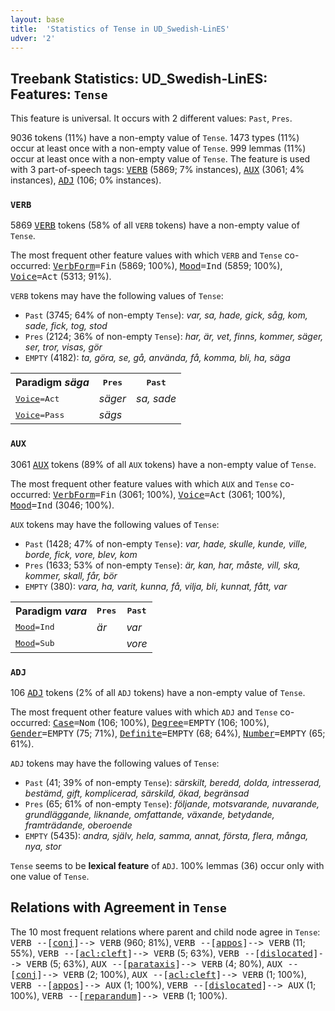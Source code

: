 ```yaml
---
layout: base
title:  'Statistics of Tense in UD_Swedish-LinES'
udver: '2'
---
```


## Treebank Statistics: UD_Swedish-LinES: Features: `Tense`

This feature is universal.
It occurs with 2 different values: `Past`, `Pres`.

9036 tokens (11%) have a non-empty value of `Tense`.
1473 types (11%) occur at least once with a non-empty value of `Tense`.
999 lemmas (11%) occur at least once with a non-empty value of `Tense`.
The feature is used with 3 part-of-speech tags: <tt><a href="sv_lines-pos-VERB.html">VERB</a></tt> (5869; 7% instances), <tt><a href="sv_lines-pos-AUX.html">AUX</a></tt> (3061; 4% instances), <tt><a href="sv_lines-pos-ADJ.html">ADJ</a></tt> (106; 0% instances).

### `VERB`

5869 <tt><a href="sv_lines-pos-VERB.html">VERB</a></tt> tokens (58% of all `VERB` tokens) have a non-empty value of `Tense`.

The most frequent other feature values with which `VERB` and `Tense` co-occurred: <tt><a href="sv_lines-feat-VerbForm.html">VerbForm</a></tt><tt>=Fin</tt> (5869; 100%), <tt><a href="sv_lines-feat-Mood.html">Mood</a></tt><tt>=Ind</tt> (5859; 100%), <tt><a href="sv_lines-feat-Voice.html">Voice</a></tt><tt>=Act</tt> (5313; 91%).

`VERB` tokens may have the following values of `Tense`:

* `Past` (3745; 64% of non-empty `Tense`): <em>var, sa, hade, gick, såg, kom, sade, fick, tog, stod</em>
* `Pres` (2124; 36% of non-empty `Tense`): <em>har, är, vet, finns, kommer, säger, ser, tror, visas, gör</em>
* `EMPTY` (4182): <em>ta, göra, se, gå, använda, få, komma, bli, ha, säga</em>

<table>
  <tr><th>Paradigm <i>säga</i></th><th><tt>Pres</tt></th><th><tt>Past</tt></th></tr>
  <tr><td><tt><tt><a href="sv_lines-feat-Voice.html">Voice</a></tt><tt>=Act</tt></tt></td><td><em>säger</em></td><td><em>sa, sade</em></td></tr>
  <tr><td><tt><tt><a href="sv_lines-feat-Voice.html">Voice</a></tt><tt>=Pass</tt></tt></td><td><em>sägs</em></td><td></td></tr>
</table>

### `AUX`

3061 <tt><a href="sv_lines-pos-AUX.html">AUX</a></tt> tokens (89% of all `AUX` tokens) have a non-empty value of `Tense`.

The most frequent other feature values with which `AUX` and `Tense` co-occurred: <tt><a href="sv_lines-feat-VerbForm.html">VerbForm</a></tt><tt>=Fin</tt> (3061; 100%), <tt><a href="sv_lines-feat-Voice.html">Voice</a></tt><tt>=Act</tt> (3061; 100%), <tt><a href="sv_lines-feat-Mood.html">Mood</a></tt><tt>=Ind</tt> (3046; 100%).

`AUX` tokens may have the following values of `Tense`:

* `Past` (1428; 47% of non-empty `Tense`): <em>var, hade, skulle, kunde, ville, borde, fick, vore, blev, kom</em>
* `Pres` (1633; 53% of non-empty `Tense`): <em>är, kan, har, måste, vill, ska, kommer, skall, får, bör</em>
* `EMPTY` (380): <em>vara, ha, varit, kunna, få, vilja, bli, kunnat, fått, var</em>

<table>
  <tr><th>Paradigm <i>vara</i></th><th><tt>Pres</tt></th><th><tt>Past</tt></th></tr>
  <tr><td><tt><tt><a href="sv_lines-feat-Mood.html">Mood</a></tt><tt>=Ind</tt></tt></td><td><em>är</em></td><td><em>var</em></td></tr>
  <tr><td><tt><tt><a href="sv_lines-feat-Mood.html">Mood</a></tt><tt>=Sub</tt></tt></td><td></td><td><em>vore</em></td></tr>
</table>

### `ADJ`

106 <tt><a href="sv_lines-pos-ADJ.html">ADJ</a></tt> tokens (2% of all `ADJ` tokens) have a non-empty value of `Tense`.

The most frequent other feature values with which `ADJ` and `Tense` co-occurred: <tt><a href="sv_lines-feat-Case.html">Case</a></tt><tt>=Nom</tt> (106; 100%), <tt><a href="sv_lines-feat-Degree.html">Degree</a></tt><tt>=EMPTY</tt> (106; 100%), <tt><a href="sv_lines-feat-Gender.html">Gender</a></tt><tt>=EMPTY</tt> (75; 71%), <tt><a href="sv_lines-feat-Definite.html">Definite</a></tt><tt>=EMPTY</tt> (68; 64%), <tt><a href="sv_lines-feat-Number.html">Number</a></tt><tt>=EMPTY</tt> (65; 61%).

`ADJ` tokens may have the following values of `Tense`:

* `Past` (41; 39% of non-empty `Tense`): <em>särskilt, beredd, dolda, intresserad, bestämd, gift, komplicerad, särskild, ökad, begränsad</em>
* `Pres` (65; 61% of non-empty `Tense`): <em>följande, motsvarande, nuvarande, grundläggande, liknande, omfattande, växande, betydande, framträdande, oberoende</em>
* `EMPTY` (5435): <em>andra, själv, hela, samma, annat, första, flera, många, nya, stor</em>

`Tense` seems to be **lexical feature** of `ADJ`. 100% lemmas (36) occur only with one value of `Tense`.

## Relations with Agreement in `Tense`

The 10 most frequent relations where parent and child node agree in `Tense`:
<tt>VERB --[<tt><a href="sv_lines-dep-conj.html">conj</a></tt>]--> VERB</tt> (960; 81%),
<tt>VERB --[<tt><a href="sv_lines-dep-appos.html">appos</a></tt>]--> VERB</tt> (11; 55%),
<tt>VERB --[<tt><a href="sv_lines-dep-acl-cleft.html">acl:cleft</a></tt>]--> VERB</tt> (5; 63%),
<tt>VERB --[<tt><a href="sv_lines-dep-dislocated.html">dislocated</a></tt>]--> VERB</tt> (5; 63%),
<tt>AUX --[<tt><a href="sv_lines-dep-parataxis.html">parataxis</a></tt>]--> VERB</tt> (4; 80%),
<tt>AUX --[<tt><a href="sv_lines-dep-conj.html">conj</a></tt>]--> VERB</tt> (2; 100%),
<tt>AUX --[<tt><a href="sv_lines-dep-acl-cleft.html">acl:cleft</a></tt>]--> VERB</tt> (1; 100%),
<tt>VERB --[<tt><a href="sv_lines-dep-appos.html">appos</a></tt>]--> AUX</tt> (1; 100%),
<tt>VERB --[<tt><a href="sv_lines-dep-dislocated.html">dislocated</a></tt>]--> AUX</tt> (1; 100%),
<tt>VERB --[<tt><a href="sv_lines-dep-reparandum.html">reparandum</a></tt>]--> VERB</tt> (1; 100%).

